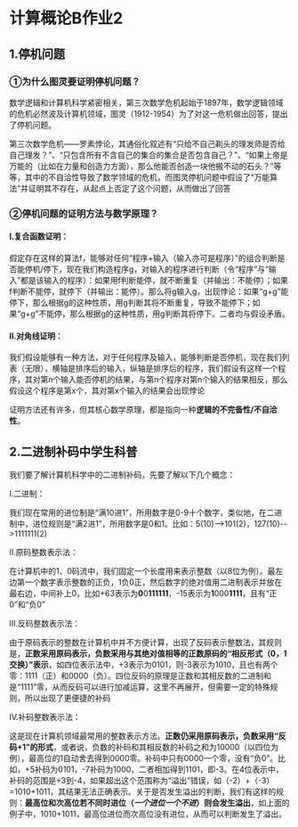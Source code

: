 # 计算概论B作业2
## 1.停机问题
### ①为什么图灵要证明停机问题？
数学逻辑和计算机科学紧密相关，第三次数学危机起始于1897年，数学逻辑领域的危机必然波及计算机领域，图灵（1912-1954）为了对这一危机做出回答，提出了停机问题。

第三次数学危机——罗素悖论，其通俗化叙述有“只给不自己剃头的理发师是否给自己理发？”、“只包含所有不含自己的集合的集合是否包含自己？”、“如果上帝是万能的（比如在力量和创造力方面），那么他能否创造一块他搬不动的石头？”等等，其中的不自洽性导致了数学领域的危机，而图灵停机问题中假设了“万能算法”并证明其不存在，从起点上否定了这个问题，从而做出了回答
### ②停机问题的证明方法与数学原理？
#### Ⅰ.复合函数证明：

假定存在这样的算法f，能够对任何“程序+输入（输入亦可是程序）”的组合判断是否能停机/停下，现在我们构造程序g，对输入的程序进行判断（令“程序”与“输入”都是该输入的程序）：如果用f判断能停，就不断重复（并输出：不能停）；如果f判断不能停，就停下（并输出：能停）。那么将g输入g，出现悖论：如果“g+g”能停下，那么根据g的这种性质，用g判断其将不断重复，导致不能停下；如果“g+g”不能停，那么根据g的这种性质，用g判断其将停下。二者均与假设矛盾。

#### Ⅱ.对角线证明：

我们假设能够有一种方法，对于任何程序及输入，能够判断是否停机，现在我们列表（无限），横轴是排序后的输入，纵轴是排序后的程序，我们假设有这样一个程序，其对第n个输入能否停机的结果，与第n个程序对第n个输入的结果相反，那么假设这个程序是第x个，其对第x个输入的结果会出现悖论

证明方法还有许多，但其核心数学原理，都是指向一种**逻辑的不完备性/不自洽性**。
## 2.二进制补码中学生科普
我们要了解计算机科学中的二进制补码，先要了解以下几个概念：

Ⅰ.二进制：

我们现在常用的进位制是“满10进1”，所用数字是0-9十个数字，类似地，在二进制中，进位规则是“满2进1”，所用数字是0和1。比如：5(10)-->101(2)，127(10)-->1111111(2)

Ⅱ.原码整数表示法：

在计算机中的1、0码流中，我们固定一个长度用来表示整数（以8位为例）。最左边第一个数字表示整数的正负，1负0正，然后数字的绝对值用二进制表示并放在最右边，中间补上0，比如+63表示为**0**0**111111**，-15表示为**1**000**1111**，且有“正0”和“负0”

Ⅲ.反码整数表示法：

由于原码表示的整数在计算机中并不方便计算，出现了反码表示整数法，其规则是，**正数采用原码表示，负数采用与其绝对值相等的正数原码的“相反形式（0，1交换）”表示**，如四位表示法中，+3表示为0101，则-3表示为1010，且也有两个零：1111（正）和0000（负）。四位反码的原理是正数和其相反数的二进制和是“1111”零，从而反码可以进行加减运算，这里不再展开，但需要一定的特殊规则，所以出现了更便捷的补码

Ⅳ.补码整数表示法：

这是现在计算机领域最常用的整数表示方法。**正数仍采用原码表示，负数采用“反码+1”的形式**，或者说，负数的补码和其相反数的补码之和为10000（以四位为例），最高位的1自动舍去得到0000零。补码中只有0000一个零，没有“负0”。比如，+5补码为0101，-7补码为1000，二者相加得到1101，即-3。在4位表示中，补码的范围是+3到-4，如果超出这个范围称为“溢出”错误，如（-2）+（-3）=1010+1011，其结果无法正确表示。关于是否发生溢出的判断，我们有这样的规则：**最高位和次高位若不同时进位（*一个进位一个不进*）则会发生溢出**，如上面的例子中，1010+1011，最高位进位而次高位没有进位，从而可以判断发生了溢出。
